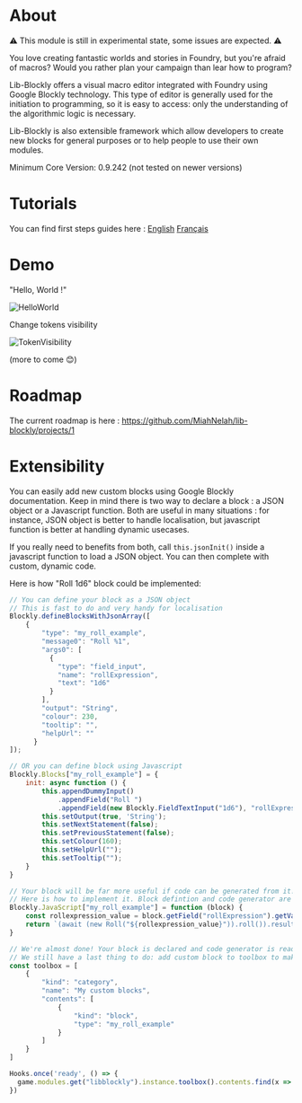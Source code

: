 # About

 :warning: This module is still in experimental state, some issues are expected. :warning:

You love creating fantastic worlds and stories in Foundry, but you're afraid of macros? Would you rather plan your campaign than lear how to program? 

Lib-Blockly offers a visual macro editor integrated with Foundry using Google Blockly technology. This type of editor is generally used for the initiation to programming, so it is easy to access: only the understanding of the algorithmic logic is necessary.

Lib-Blockly is also extensible framework which allow developers to create new blocks for general purposes or to help people to use their own modules.

Minimum Core Version: 0.9.242 (not tested on newer versions)

# Tutorials

You can find first steps guides here : [English](https://github.com/MiahNelah/lib-blockly/wiki/First-steps) [Français](https://github.com/MiahNelah/lib-blockly/wiki/Premiers-pas)

# Demo

"Hello, World !"

![HelloWorld](https://user-images.githubusercontent.com/1334405/170825801-e54456d6-5bea-4874-a5de-b670f1a79a03.gif)

Change tokens visibility

![TokenVisibility](https://user-images.githubusercontent.com/1334405/170879543-21ac8ed0-e198-458d-a79b-2b8d902f3901.gif)


(more to come :blush:)

# Roadmap

The current roadmap is here : https://github.com/MiahNelah/lib-blockly/projects/1

# Extensibility

You can easily add new custom blocks using Google Blockly documentation. Keep in mind there is two way to declare a block : a JSON object or a Javascript function. Both are useful in many situations : for instance, JSON object is better to handle localisation, but javascript function is better at handling dynamic usecases.

If you really need to benefits from both, call `this.jsonInit()` inside a javascript function to load a JSON object. You can then complete with custom, dynamic code.

Here is how "Roll 1d6" block could be implemented:
```javascript
// You can define your block as a JSON object
// This is fast to do and very handy for localisation
Blockly.defineBlocksWithJsonArray([
    {
        "type": "my_roll_example",
        "message0": "Roll %1",
        "args0": [
          {
            "type": "field_input",
            "name": "rollExpression",
            "text": "1d6"
          }
        ],
        "output": "String",
        "colour": 230,
        "tooltip": "",
        "helpUrl": ""
      }
]);

// OR you can define block using Javascript
Blockly.Blocks["my_roll_example"] = {
    init: async function () {
        this.appendDummyInput()
            .appendField("Roll ")
            .appendField(new Blockly.FieldTextInput("1d6"), "rollExpression");
        this.setOutput(true, 'String');
        this.setNextStatement(false);
        this.setPreviousStatement(false);
        this.setColour(160);
        this.setHelpUrl("");
        this.setTooltip("");
    }
}

// Your block will be far more useful if code can be generated from it!
// Here is how to implement it. Block defintion and code generator are linked using the 'type' key.
Blockly.JavaScript["my_roll_example"] = function (block) {
    const rollexpression_value = block.getField("rollExpression").getValue();
    return `(await (new Roll("${rollexpression_value}")).roll()).result`;
}

// We're almost done! Your block is declared and code generator is ready.
// We still have a last thing to do: add custom block to toolbox to make it usable!
const toolbox = [
    {
        "kind": "category",
        "name": "My custom blocks",
        "contents": [
            {
                "kind": "block",
                "type": "my_roll_example"
            }
        ]
    }
]

Hooks.once('ready', () => {
  game.modules.get("libblockly").instance.toolbox().contents.find(x => x.name === "Foundry").contents.push(...toolbox);
})

```
